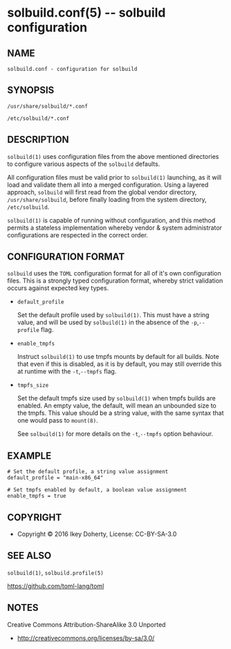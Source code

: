 solbuild.conf(5) -- solbuild configuration
==========================================

## NAME

    solbuild.conf - configuration for solbuild
    
## SYNOPSIS

    /usr/share/solbuild/*.conf
    
    /etc/solbuild/*.conf


## DESCRIPTION

`solbuild(1)` uses configuration files from the above mentioned directories to
configure various aspects of the `solbuild` defaults.

All configuration files must be valid prior to `solbuild(1)` launching, as it
will load and validate them all into a merged configuration. Using a layered
approach, `solbuild` will first read from the global vendor directory,
`/usr/share/solbuild`, before finally loading from the system directory,
`/etc/solbuild`.

`solbuild(1)` is capable of running without configuration, and this method
permits a stateless implementation whereby vendor & system administrator
configurations are respected in the correct order.

## CONFIGURATION FORMAT

`solbuild` uses the `TOML` configuration format for all of it's own
configuration files. This is a strongly typed configuration format, whereby
strict validation occurs against expected key types.

 * `default_profile`

    Set the default profile used by `solbuild(1)`. This must have a string value,
    and will be used by `solbuild(1)` in the absence of the `-p`,`--profile`
    flag.

 * `enable_tmpfs`

    Instruct `solbuild(1)` to use tmpfs mounts by default for all builds. Note
    that even if this is disabled, as it is by default, you may still override
    this at runtime with the `-t`,`--tmpfs` flag.

 * `tmpfs_size`

    Set the default tmpfs size used by `solbuild(1)` when tmpfs builds are
    enabled. An empty value, the default, will mean an unbounded size to
    the tmpfs. This value should be a string value, with the same syntax
    that one would pass to `mount(8)`.

    See `solbuild(1)` for more details on the `-t`,`--tmpfs` option behaviour.


## EXAMPLE

    # Set the default profile, a string value assignment
    default_profile = "main-x86_64"

    # Set tmpfs enabled by default, a boolean value assignment
    enable_tmpfs = true


## COPYRIGHT

 * Copyright © 2016 Ikey Doherty, License: CC-BY-SA-3.0


## SEE ALSO


`solbuild(1)`, `solbuild.profile(5)`

https://github.com/toml-lang/toml

## NOTES

Creative Commons Attribution-ShareAlike 3.0 Unported

 * http://creativecommons.org/licenses/by-sa/3.0/
